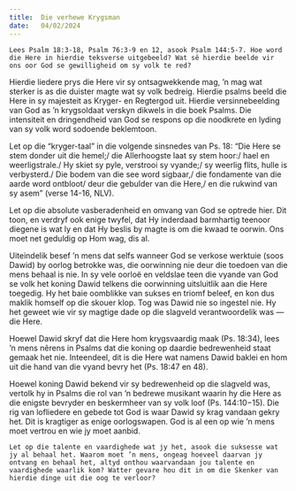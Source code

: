 ```yaml
---
title:  Die verhewe Krygsman
date:   04/02/2024
---
```


`Lees Psalm 18:3-18, Psalm 76:3-9 en 12, asook Psalm 144:5-7. Hoe word die Here in hierdie teksverse uitgebeeld? Wat sê hierdie beelde vir ons oor God se gewilligheid om sy volk te red?`

Hierdie liedere prys die Here vir sy ontsagwekkende mag, ’n mag wat sterker is as die duister magte wat sy volk bedreig.  Hierdie psalms beeld die Here in sy majesteit as Kryger- en Regtergod uit. Hierdie versinnebeelding van God as ’n krygsoldaat verskyn dikwels in die boek Psalms. Die intensiteit en dringendheid van God se respons op die noodkrete en lyding van sy volk word sodoende beklemtoon.

Let op die “kryger-taal” in die volgende sinsnedes van Ps. 18: “Die Here se stem donder uit die hemel;/ die Allerhoogste laat sy stem hoor:/ hael en weerligstrale./ Hy skiet sy pyle, verstrooi sy vyande;/ sy weerlig flits, hulle is verbysterd./ Die bodem van die see word sigbaar,/ die fondamente van die aarde word ontbloot/ deur die gebulder van die Here,/ en die rukwind van sy asem” (verse 14-16, NLV).

Let op die absolute vasberadenheid en omvang van God se optrede hier. Dit toon, en verdryf ook enige twyfel, dat Hy inderdaad barmhartig teenoor diegene is wat ly en dat Hy beslis by magte is om die kwaad te oorwin. Ons moet net geduldig op Hom wag, dis al.

Uiteindelik besef ’n mens dat selfs wanneer God se verkose werktuie (soos Dawid) by oorlog betrokke was, die oorwinning nie deur die toedoen van die mens behaal is nie. In sy vele oorloë en veldslae teen die vyande van God se volk het koning Dawid telkens die oorwinning uitsluitlik aan die Here toegedig. Hy het baie oomblikke van sukses en triomf beleef, en kon dus maklik homself op die skouer klop. Tog was Dawid nie so ingestel nie. Hy het geweet wie vir sy magtige dade op die slagveld verantwoordelik was — die Here.

Hoewel Dawid skryf dat die Here hom krygsvaardig maak (Ps. 18:34), lees ’n mens nêrens in Psalms dat die koning op daardie bedrewenheid staat gemaak het nie. Inteendeel, dit is die Here wat namens Dawid baklei en hom uit die hand van die vyand bevry het (Ps. 18:47 en 48).

Hoewel koning Dawid bekend vir sy bedrewenheid op die slagveld was, vertolk hy in Psalms die rol van ’n bedrewe musikant waarin hy die Here as die enigste bevryder en beskermheer van sy volk loof (Ps. 144:10−15). Die rig van lofliedere en gebede tot God is waar Dawid sy krag vandaan gekry het. Dit is kragtiger as enige oorlogswapen. God is al een op wie ’n mens moet vertrou en wie jy moet aanbid.

`Let op die talente en vaardighede wat jy het, asook die suksesse wat jy al behaal het. Waarom moet ’n mens, ongeag hoeveel daarvan jy ontvang en behaal het, altyd onthou waarvandaan jou talente en vaardighede waarlik kom? Watter gevare hou dit in om die Skenker van hierdie dinge uit die oog te verloor?`